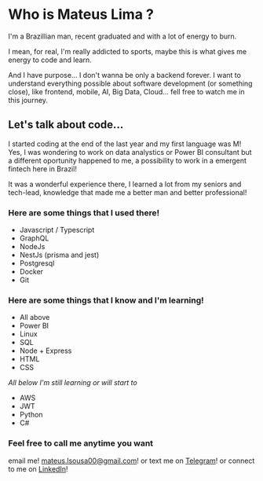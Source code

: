 # Who is Mateus Lima ?

I'm a Brazillian man, recent graduated and with a lot of energy to burn.

I mean, for real, I'm really addicted to sports, maybe this is what gives me energy to code and learn.

And I have purpose... I don't wanna be only a backend forever. I want to understand everything possible about software development (or something close), like frontend, mobile, AI, Big Data, Cloud... fell free to watch me in this journey.

## Let's talk about code...

I started coding at the end of the last year and my first language was M! Yes, I was wondering to work on data analystics or Power BI consultant but a different oportunity happened to me, a possibility to work in a emergent fintech here in Brazil!

It was a wonderful experience there, I learned a lot from my seniors and tech-lead, knowledge that made me a better man and better professional!

### Here are some things that I used there!
- Javascript / Typescript
- GraphQL
- NodeJs
- NestJs (prisma and jest)
- Postgresql
- Docker
- Git

### Here are some things that I know and I'm learning!
- All above
- Power BI
- Linux
- SQL
- Node + Express
- HTML
- CSS

*All below I'm still learning or will start to*

- AWS
- JWT
- Python
- C#

### Feel free to call me anytime you want

email me! [mateus.lsousa00@gmail.com](https://criarmeulink.com.br/u/1661868734)!
or text me on [Telegram](https://t.me/Mateuslima_0)!
or connect to me on [LinkedIn](https://www.linkedin.com/in/mateus-lima-95973a162/)!
